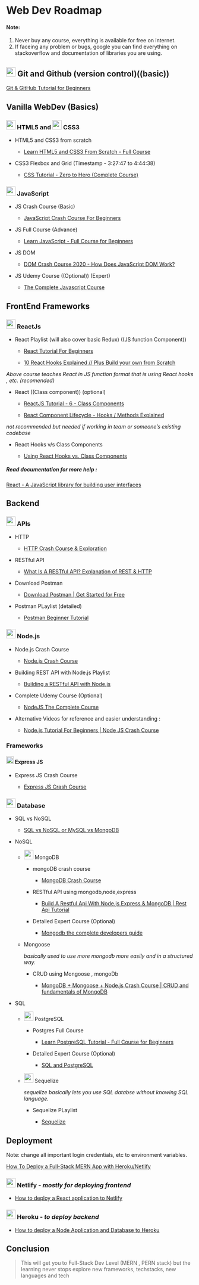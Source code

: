 # Web Dev Roadmap

#### Note:

1. Never buy any course, everything is available for free on internet.
2. If faceing any problem or bugs, google you can find everything on stackoverflow and documentation of libraries you are using.

## <img src="https://www.vectorlogo.zone/logos/git-scm/git-scm-icon.svg" width="25" height="25">  Git and Github (version control)((basic))

[Git & GitHub Tutorial for Beginners](https://youtube.com/playlist?list=PL4cUxeGkcC9goXbgTDQ0n_4TBzOO0ocPR)

## Vanilla WebDev (Basics)

### <img src="https://www.vectorlogo.zone/logos/w3_html5/w3_html5-icon.svg" width="25" height="25"> HTML5 and <img src="https://www.vectorlogo.zone/logos/w3_css/w3_css-icon.svg" width="25" height="25"> CSS3

- HTML5 and CSS3 from scratch

  - [Learn HTML5 and CSS3 From Scratch - Full Course](https://youtu.be/mU6anWqZJcc)

- CSS3 Flexbox and Grid (Timestamp - 3:27:47 to 4:44:38)

  - [CSS Tutorial - Zero to Hero (Complete Course)](https://youtu.be/1Rs2ND1ryYc?t=12467)

### <img src="https://cdn.cdnlogo.com/logos/j/69/javascript.svg" width="25" height="25"> JavaScript

- JS Crash Course (Basic)

  - [JavaScript Crash Course For Beginners](https://youtu.be/hdI2bqOjy3c)

- JS Full Course (Advance)

  - [Learn JavaScript - Full Course for Beginners](https://youtu.be/PkZNo7MFNFg)

- JS DOM

  - [DOM Crash Course 2020 - How Does JavaScript DOM Work?](https://youtu.be/_wvi4Srvggg)

- JS Udemy Course ((Optional)) (Expert)

  - [The Complete Javascript Course](https://www.udemy.com/course/the-complete-javascript-course/)

## FrontEnd Frameworks

### <img src="https://www.vectorlogo.zone/logos/reactjs/reactjs-icon.svg" width="25" height="25"> ReactJs

- React Playlist (will also cover basic Redux) ((JS function Component))

  - [React Tutorial For Beginners](https://youtube.com/playlist?list=PLDyQo7g0_nsVHmyZZpVJyFn5ojlboVEhE)

  - [10 React Hooks Explained // Plus Build your own from Scratch](https://youtu.be/TNhaISOUy6Q)

*Above course teaches React in JS function format that is using React hooks , etc. (recomended)*

- React ((Class component)) (optional)

  - [ReactJS Tutorial - 6 - Class Components](https://youtu.be/lnV34uLEzis)

  - [React Component Lifecycle - Hooks / Methods Explained](https://youtu.be/m_mtV4YaI8c)

*not recommended but needed if working in team or someone’s existing codebase*

- React Hooks v/s Class Components

  - [Using React Hooks vs. Class Components](https://youtu.be/vbaIZ3xMj9U)

##### Read documentation for more help :

[React - A JavaScript library for building user interfaces](https://reactjs.org/)

## Backend

### <img src="https://www.vectorlogo.zone/logos/getpostman/getpostman-icon.svg" width="25" height="25"> APIs

- HTTP

  - [HTTP Crash Course & Exploration](https://youtu.be/iYM2zFP3Zn0)

- RESTful API

  - [What Is A RESTful API? Explanation of REST & HTTP](https://youtu.be/Q-BpqyOT3a8)

- Download Postman

  - [Download Postman | Get Started for Free](https://www.postman.com/downloads/)

- Postman PLaylist (detailed)

  - [Postman Beginner Tutorial](https://youtube.com/playlist?list=PLhW3qG5bs-L-oT0GenwPLcJAPD_SiFK3C)

### <img src="https://www.vectorlogo.zone/logos/nodejs/nodejs-icon.svg" width="25" height="25"> Node.js

- Node.js Crash Course

  - [Node.js Crash Course](https://youtu.be/fBNz5xF-Kx4)

- Building REST API with Node.js Playlist

  - [Building a RESTful API with Node.js](https://youtube.com/playlist?list=PL55RiY5tL51q4D-B63KBnygU6opNPFk_q)

- Complete Udemy Course (Optional)

  - [NodeJS The Complete Course](https://www.udemy.com/course/nodejs-the-complete-guide/)
  
- Alternative Videos for reference and easier understanding :

  - [Node.js Tutorial For Beginners | Node JS Crash Course](https://youtu.be/zQRrXTSkvfw)

### Frameworks

#### <img src="https://www.vectorlogo.zone/logos/expressjs/expressjs-icon.svg" width="20" height="20"> Express JS

- Express JS Crash Course

  - [Express JS Crash Course](https://youtu.be/L72fhGm1tfE)

### <img src="https://www.vectorlogo.zone/logos/amazon_aws/amazon_aws-icon.svg" width="25" height="25"> Database

- SQL vs NoSQL

  - [SQL vs NoSQL or MySQL vs MongoDB](https://youtu.be/ZS_kXvOeQ5Y)
  
- NoSQL
  
  - <img src="https://www.vectorlogo.zone/logos/mongodb/mongodb-icon.svg" width="25" height="25"> MongoDB
  
    - mongoDB crash course

      - [MongoDB Crash Course](https://youtu.be/-56x56UppqQ)

    - RESTful API using mongodb,node,express

      - [Build A Restful Api With Node.js Express & MongoDB | Rest Api Tutorial](https://youtu.be/vjf774RKrLc)

    - Detailed Expert Course (Optional)

      - [Mongodb the complete developers guide](https://www.udemy.com/course/mongodb-the-complete-developers-guide/)

  - Mongoose
  
    *basically used to use more mongodb more easily and in a structured way.*
    
    - CRUD using Mongoose , mongoDb

      - [MongoDB + Mongoose + Node.js Crash Course | CRUD and fundamentals of MongoDB](https://youtu.be/5QEwqX5U_2M)
 
- SQL

  - <img src="https://www.vectorlogo.zone/logos/postgresql/postgresql-icon.svg" width="25" height="25"> PostgreSQL
    
    - Postgres Full Course

      - [Learn PostgreSQL Tutorial - Full Course for Beginners](https://youtu.be/qw--VYLpxG4)

    - Detailed Expert Course (Optional)

      - [SQL and PostgreSQL](https://www.udemy.com/course/sql-and-postgresql/)
    
  - <img src="https://www.vectorlogo.zone/logos/sequelizejs/sequelizejs-icon.svg" width="25" height="25"> Sequelize
    
    *sequelize basically lets you use SQL databse without knowing SQL language.*
    
    - Sequelize PLaylist

      - [Sequelize](https://youtube.com/playlist?list=PL5ze0DjYv5DYBDfl0vF_VRxEu8JdTIHlR)

## Deployment

Note: change all important login credentials, etc to environment variables.

[How To Deploy a Full-Stack MERN App with Heroku/Netlify](https://dev.to/stlnick/how-to-deploy-a-full-stack-mern-app-with-heroku-netlify-ncb)

### <img src="https://www.vectorlogo.zone/logos/netlify/netlify-icon.svg" width="25" height="25"> Netlify - *mostly for deploying frontend*

- [How to deploy a React application to Netlify](https://www.freecodecamp.org/news/how-to-deploy-a-react-application-to-netlify-363b8a98a985/)

### <img src="https://www.vectorlogo.zone/logos/heroku/heroku-icon.svg" width="25" height="25"> Heroku - *to deploy backend*

- [How to deploy a Node Application and Database to Heroku](https://www.freecodecamp.org/news/how-to-deploy-a-node-application-and-database-to-heroku/)

## Conclusion

> This will get you to Full-Stack Dev Level (MERN , PERN stack) but the learning never stops
> explore new frameworks, techstacks, new languages and tech
